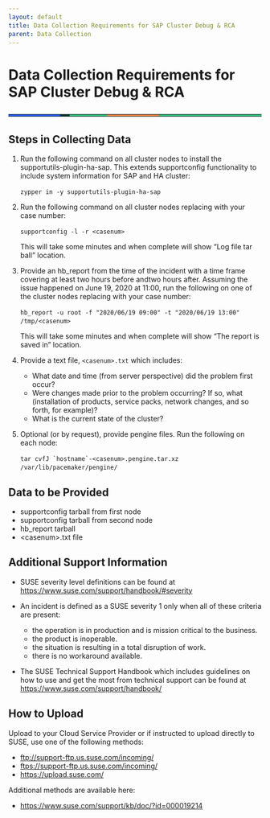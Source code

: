 ```yaml
---
layout: default
title: Data Collection Requirements for SAP Cluster Debug & RCA
parent: Data Collection
---
```


# Data Collection Requirements for SAP Cluster Debug & RCA

<img width="997" src="https://raw.githubusercontent.com/suse/premium-support/main/assets/images/lines.png">

## Steps in Collecting Data

1. Run the following command on all cluster nodes to install the supportutils-plugin-ha-sap. This extends supportconfig functionality to include system information for SAP and HA cluster:

   `zypper in -y supportutils-plugin-ha-sap`

2. Run the following command on all cluster nodes replacing <casenum> with your case number:

   `supportconfig -l -r <casenum>`

   This will take some minutes and when complete will show “Log file tar ball” location.  

3. Provide an hb_report from the time of the incident with a time frame covering at least two hours before andtwo hours after. Assuming the issue happened on June 19, 2020 at 11:00, run the following on one of the cluster nodes replacing <casenum> with your case number:

   `hb_report -u root -f "2020/06/19 09:00" -t "2020/06/19 13:00" /tmp/<casenum>`

   This will take some minutes and when complete will show “The report is saved in” location.

4. Provide a text file, `<casenum>.txt` which includes:

   - What date and time (from server perspective) did the problem first occur?
   - Were changes made prior to the problem occurring? If so, what (installation of products, service packs, network changes, and so forth, for example)?
   - What is the current state of the cluster?

5. Optional (or by request), provide pengine files. Run the following on each node:

   ``tar cvfJ `hostname`-<casenum>.pengine.tar.xz /var/lib/pacemaker/pengine/``

## Data to be Provided

- supportconfig tarball from first node
- supportconfig tarball from second node
- hb_report tarball
- &lt;casenum&gt;.txt file

## Additional Support Information

- SUSE severity level definitions can be found at <https://www.suse.com/support/handbook/#severity>
- An incident is defined as a SUSE severity 1 only when all of these criteria are present:
  - the operation is in production and is mission critical to the business.
  - the product is inoperable.
  - the situation is resulting in a total disruption of work.
  - there is no workaround available.

- The SUSE Technical Support Handbook which includes guidelines on how to use and get the most from technical support can be found at <https://www.suse.com/support/handbook/>

## How to Upload

Upload to your Cloud Service Provider or if instructed to upload directly to SUSE, use one of the following methods:

- <ftp://support-ftp.us.suse.com/incoming/>
- <ftps://support-ftp.us.suse.com/incoming/>
- <https://upload.suse.com/>
  
Additional methods are available here:

- <https://www.suse.com/support/kb/doc/?id=000019214>
